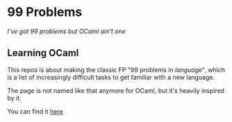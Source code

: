 # 99 Problems

_I've got 99 problems but OCaml ain't one_

## Learning OCaml

This repos is about making the classic FP "99 problems in _language_", which is a list of increasingly difficult tasks to get familiar with a new language.

The page is not named like that anymore for OCaml, but it's heavily inspired by it.

You can find it [here](https://ocaml.org/exercises)
